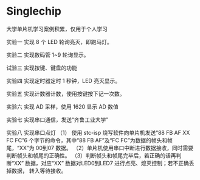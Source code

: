# Singlechip


大学单片机学习案例积累，仅用于个人学习

实验一 实现 8 个 LED 轮询亮灭，即跑马灯。

实验二 实现数码管 1~9 轮询显示。

试验三 实现按键、键盘的功能

实验四 实现定时器定时 1 秒钟，LED 亮灭显示。

实验五 实现计数器计数，使用按键按下记一次数。

实验六 实现 AD 采样，使用 1620 显示 AD 数值

实验七 实现串口通信，发送“齐鲁工业大学”

实验八 实现串口点灯
（1） 使用 stc-isp 烧写软件向单片机发送“88 FB AF XX FC FC”6 个字节的命令，其中“88 FB AF”及“FC FC”为数据的帧头和帧尾，“XX”为 00到07 数据。
（2）单片机使用串口中断进行数据接收，同时需要判断帧头和帧尾的正确性。
（3）判断帧头和帧尾完毕后，若正确的话再判断“XX” 数据，对应“XX” 数据对LED0到LED7 进行点亮、熄灭控制；若不正确丢掉数据， 转入等待接收。

